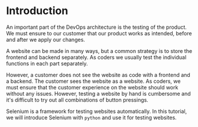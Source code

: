 # Introduction
An important part of the DevOps architecture is the testing of the product. We must ensure to our customer that our product works as intended, before and after we apply our changes.

A website can be made in many ways, but a common strategy is to store the frontend and backend separately. As coders we usually test the individual functions in each part separately.

However, a customer does not see the website as code with a frontend and a backend. The customer sees the website as a website. As coders, we must ensure that the customer experience on the website should work without any issues. However, testing a website by hand is cumbersome and it's difficult to try out all combinations of button pressings.

Selenium is a framework for testing websites automatically. In this tutorial, we will introduce Selenium with `python` and use it for testing websites.
